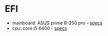 # EFI

- mainboard: ASUS prime B-250 pro - [specs](https://www.quietpc.com/asus-b250-pro)
- cpu: core i5 6400 - [specs](https://ark.intel.com/content/www/us/en/ark/products/88185/intel-core-i5-6400-processor-6m-cache-up-to-3-30-ghz.html)
